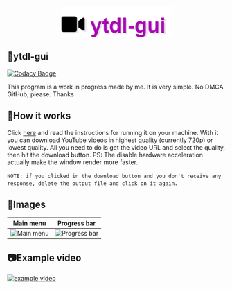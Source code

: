 <p align="center">
  <img src="./src/assets/logo.png">
</p>

## 🔨ytdl-gui

[![Codacy Badge](https://api.codacy.com/project/badge/Grade/65650a48253a47e58e68ad59beaa0eb2)](https://app.codacy.com/gh/ytdl-gui/ytdl-gui?utm_source=github.com&utm_medium=referral&utm_content=ytdl-gui/ytdl-gui&utm_campaign=Badge_Grade)

This program is a work in progress made by me. It is very simple.
No DMCA GitHub, please. Thanks

## 🌠How it works
Click [here](https://github.com/ytdl-gui/ytdl-gui/releases/latest)
and read the instructions for running it on your machine.
With it you can download YouTube videos in highest quality (currently 720p) or lowest quality.
All you need to do is get the video URL and select the quality, then hit the download button.
PS: The disable hardware acceleration actually make the window render more faster.

`NOTE: if you clicked in the download button and you don't receive any response, delete the output file and click on it again.`

## 📰Images

Main menu     |     Progress bar
:------------:|:---------------:
![Main menu](https://i.imgur.com/DqzsCVU.png) | ![Progress bar](https://i.imgur.com/3P1BzfZ.png)

## 📷Example video
[![example video](https://res.cloudinary.com/marcomontalbano/image/upload/v1604595805/video_to_markdown/images/streamable--ccnfdv-c05b58ac6eb4c4700831b2b3070cd403.jpg)](https://streamable.com/ccnfdv "example video")
